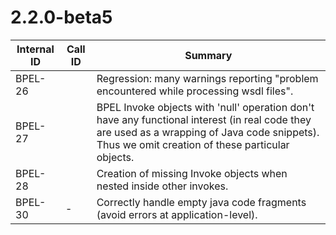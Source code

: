 # 2.2.0-beta5

| Internal ID | Call ID | Summary |
| ----------- | ------- | ------- |
| BPEL-26 |  | Regression: many warnings reporting "problem encountered while processing wsdl files". |
| BPEL-27 |  | BPEL Invoke objects with 'null' operation don't have any functional interest (in real code they are used as a wrapping of Java code snippets). Thus we omit creation of these particular objects. |
| BPEL-28 |  | Creation of missing Invoke objects when nested inside other invokes. |
| BPEL-30 | - | Correctly handle empty java code fragments (avoid errors at application-level). |

